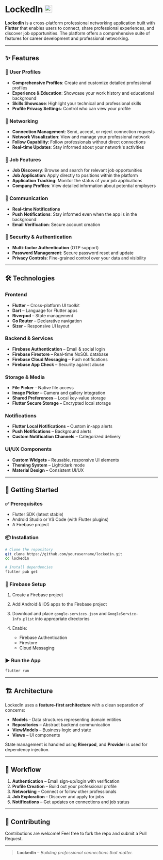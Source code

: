 # LockedIn <img alt="LockedIn Logo" src="https://upload.wikimedia.org/wikipedia/commons/c/ca/LinkedIn_logo_initials.png" width="24" height="24">

**LockedIn** is a cross-platform professional networking application built with **Flutter** that enables users to connect, share professional experiences, and discover job opportunities. The platform offers a comprehensive suite of features for career development and professional networking.

---

## ✨ Features

### 👤 User Profiles

* **Comprehensive Profiles**: Create and customize detailed professional profiles
* **Experience & Education**: Showcase your work history and educational background
* **Skills Showcase**: Highlight your technical and professional skills
* **Profile Privacy Settings**: Control who can view your profile

### 🔗 Networking

* **Connection Management**: Send, accept, or reject connection requests
* **Network Visualization**: View and manage your professional network
* **Follow Capability**: Follow professionals without direct connections
* **Real-time Updates**: Stay informed about your network's activities

### 💼 Job Features

* **Job Discovery**: Browse and search for relevant job opportunities
* **Job Application**: Apply directly to positions within the platform
* **Application Tracking**: Monitor the status of your job applications
* **Company Profiles**: View detailed information about potential employers

### 💬 Communication

* **Real-time Notifications**
* **Push Notifications**: Stay informed even when the app is in the background
* **Email Verification**: Secure account creation

### 🔐 Security & Authentication

* **Multi-factor Authentication** (OTP support)
* **Password Management**: Secure password reset and update
* **Privacy Controls**: Fine-grained control over your data and visibility

---

## 🛠️ Technologies

### Frontend

* **Flutter** – Cross-platform UI toolkit
* **Dart** – Language for Flutter apps
* **Riverpod** – State management
* **Go Router** – Declarative navigation
* **Sizer** – Responsive UI layout

### Backend & Services

* **Firebase Authentication** – Email & social login
* **Firebase Firestore** – Real-time NoSQL database
* **Firebase Cloud Messaging** – Push notifications
* **Firebase App Check** – Security against abuse

### Storage & Media

* **File Picker** – Native file access
* **Image Picker** – Camera and gallery integration
* **Shared Preferences** – Local key-value storage
* **Flutter Secure Storage** – Encrypted local storage

### Notifications

* **Flutter Local Notifications** – Custom in-app alerts
* **Push Notifications** – Background alerts
* **Custom Notification Channels** – Categorized delivery

### UI/UX Components

* **Custom Widgets** – Reusable, responsive UI elements
* **Theming System** – Light/dark mode
* **Material Design** – Consistent UI/UX

---

## 🚀 Getting Started

### ✅ Prerequisites

* Flutter SDK (latest stable)
* Android Studio or VS Code (with Flutter plugins)
* A Firebase project

### 📦 Installation

```bash
# Clone the repository
git clone https://github.com/yourusername/lockedin.git
cd lockedin

# Install dependencies
flutter pub get
```

### 🔧 Firebase Setup

1. Create a Firebase project
2. Add Android & iOS apps to the Firebase project
3. Download and place `google-services.json` and `GoogleService-Info.plist` into appropriate directories
4. Enable:

   * Firebase Authentication
   * Firestore
   * Cloud Messaging

### ▶️ Run the App

```bash
flutter run
```

---

## 🏗️ Architecture

LockedIn uses a **feature-first architecture** with a clean separation of concerns:

* **Models** – Data structures representing domain entities
* **Repositories** – Abstract backend communication
* **ViewModels** – Business logic and state
* **Views** – UI components

State management is handled using **Riverpod**, and **Provider** is used for dependency injection.

---

## 🔄 Workflow

1. **Authentication** – Email sign-up/login with verification
2. **Profile Creation** – Build out your professional profile
3. **Networking** – Connect or follow other professionals
4. **Job Exploration** – Discover and apply for jobs
5. **Notifications** – Get updates on connections and job status

---

## 🤝 Contributing

Contributions are welcome!
Feel free to fork the repo and submit a Pull Request.

---

> **LockedIn** – *Building professional connections that matter.*

